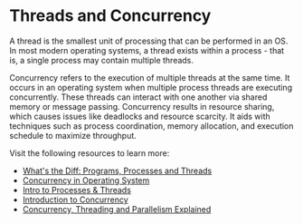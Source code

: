 # Threads and Concurrency

A thread is the smallest unit of processing that can be performed in an OS. In most modern operating systems, a thread exists within a process - that is, a single process may contain multiple threads.

Concurrency refers to the execution of multiple threads at the same time. It occurs in an operating system when multiple process threads are executing concurrently. These threads can interact with one another via shared memory or message passing. Concurrency results in resource sharing, which causes issues like deadlocks and resource scarcity. It aids with techniques such as process coordination, memory allocation, and execution schedule to maximize throughput.

Visit the following resources to learn more:

- [What's the Diff: Programs, Processes and Threads](https://www.backblaze.com/blog/whats-the-diff-programs-processes-and-threads/)
- [Concurrency in Operating System](https://www.javatpoint.com/concurrency-in-operating-system)
- [Intro to Processes & Threads](https://www.youtube.com/watch?v=exbKr6fnoUw)
- [Introduction to Concurrency](https://www.youtube.com/watch?v=iKtvNJQoCNw)
- [Concurrency, Threading and Parallelism Explained](https://www.youtube.com/watch?v=olYdb0DdGtM)
